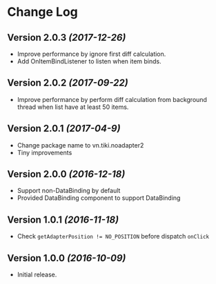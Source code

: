 Change Log
==========

Version 2.0.3 *(2017-12-26)*
---------------------------
* Improve performance by ignore first diff calculation.
* Add OnItemBindListener to listen when item binds.

Version 2.0.2 *(2017-09-22)*
---------------------------
* Improve performance by perform diff calculation from background thread when list have at least 50
items.

Version 2.0.1 *(2017-04-9)*
----------------------------
* Change package name to vn.tiki.noadapter2
* Tiny improvements

Version 2.0.0 *(2016-12-18)*
----------------------------

* Support non-DataBinding by default
* Provided DataBinding component to support DataBinding

Version 1.0.1 *(2016-11-18)*
----------------------------

* Check `getAdapterPosition != NO_POSITION` before dispatch `onClick`

Version 1.0.0 *(2016-10-09)*
----------------------------

* Initial release.
